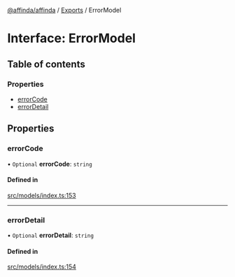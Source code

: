 [@affinda/affinda](../README.md) / [Exports](../modules.md) / ErrorModel

# Interface: ErrorModel

## Table of contents

### Properties

- [errorCode](ErrorModel.md#errorcode)
- [errorDetail](ErrorModel.md#errordetail)

## Properties

### errorCode

• `Optional` **errorCode**: `string`

#### Defined in

[src/models/index.ts:153](https://github.com/affinda/affinda-typescript/blob/e6c68be/src/models/index.ts#L153)

___

### errorDetail

• `Optional` **errorDetail**: `string`

#### Defined in

[src/models/index.ts:154](https://github.com/affinda/affinda-typescript/blob/e6c68be/src/models/index.ts#L154)
